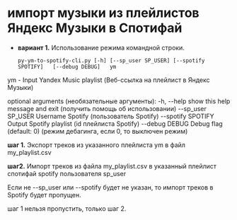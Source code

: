# импорт музыки из плейлистов Яндекс Музыки в Спотифай

* **вариант 1.** Использование режима командной строки.

  `py-ym-to-spotify-cli.py [-h] [--sp_user SP_USER] [--spotify SPOTIFY]   [--debug DEBUG]   ym`

ym        -          Input Yandex Music playlist (Веб-ссылка на плейлист в Яндекс Музыки)

optional arguments (необязательные аргументы): 
  -h, --help         show this help message and exit (получить помощь об использовании)
  --sp_user SP_USER  Username Spotify  (пользователь Spotify)
  --spotify SPOTIFY  Output Spotify playlist (id плейлиста Spotify)
  --debug DEBUG      Debug flag (default: 0) (режим дебагинга, если 0, то выключен режим)

**шаг 1.** Экспорт треков из указанного плейлиста ym в файл my_playlist.csv

**шаг2.** Импорт треков из файла my_playlist.csv в указанный плейлист спотифай spotify пользователя sp_user

Если не --sp_user или --spotify будет не указан,  то импорт треков в Spotify будет пропущен.

шаг 1 нельзя пропустить, только шаг 2.